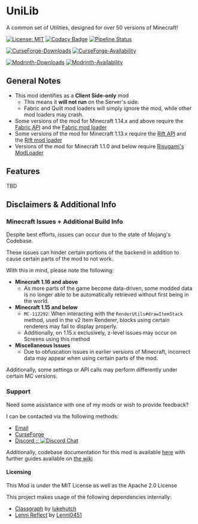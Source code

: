 # UniLib

A common set of Utilities, designed for over 50 versions of Minecraft!

[![License: MIT](https://img.shields.io/badge/License-MIT-yellow.svg)](https://opensource.org/licenses/MIT)
[![Codacy Badge](https://app.codacy.com/project/badge/Grade/5e0667f7208b49ecab1a6affbfa6cbf7)](https://app.codacy.com/gl/CDAGaming/CraftPresence/dashboard?utm_source=gl&utm_medium=referral&utm_content=&utm_campaign=Badge_grade)
[![Pipeline Status](https://github.com/CDAGaming/UniLib-Mirror/actions/workflows/build.yml/badge.svg?branch=master)](https://gitlab.com/CDAGaming/UniLib/commits/master)

[![CurseForge-Downloads](https://cf.way2muchnoise.eu/full_unilib_downloads.svg)](https://www.curseforge.com/minecraft/mc-mods/unilib)
[![CurseForge-Availability](https://cf.way2muchnoise.eu/versions/unilib.svg)](https://www.curseforge.com/minecraft/mc-mods/unilib)

[![Modrinth-Downloads](https://img.shields.io/modrinth/dt/nT86WUER)](https://modrinth.com/mod/unilib)
[![Modrinth-Availability](https://img.shields.io/modrinth/game-versions/nT86WUER)](https://modrinth.com/mod/unilib)

## General Notes

* This mod identifies as a **Client Side-only** mod
    * This means it **will not run** on the Server's side.
    * Fabric and Quilt mod loaders will simply ignore the
      mod, while other mod loaders may crash.
* Some versions of the mod for Minecraft 1.14.x and above require
  the [Fabric API](https://www.curseforge.com/minecraft/mc-mods/fabric-api)
  and the [Fabric mod loader](https://fabricmc.net/use/installer)
* Some versions of the mod for Minecraft 1.13.x require
  the [Rift API](https://www.curseforge.com/minecraft/mc-mods/rift)
  and the [Rift mod loader](https://github.com/DimensionalDevelopment/Rift/releases)
* Versions of the mod for Minecraft 1.1.0 and below
  require [Risugami's ModLoader](https://mcarchive.net/mods/modloader)

## Features

TBD

## Disclaimers & Additional Info

### Minecraft Issues + Additional Build Info

Despite best efforts, issues can occur due to the state of Mojang's Codebase.

These issues can hinder certain portions of the backend in addition to cause certain parts of the mod to not work.

With this in mind, please note the following:

* **Minecraft 1.16 and above**
    * As more parts of the game become data-driven, some modded data is no longer able to be automatically retrieved
      without first being in the world.
* **Minecraft 1.15 and below**
    * `MC-112292`: When interacting with the `RenderUtils#drawItemStack` method, used in the v2 Item Renderer, blocks
      using certain renderers may fail to display properly.
    * Additionally, on 1.15.x exclusively, z-level issues may occur on Screens using this method
* **Miscellaneous Issues**
    * Due to obfuscation issues in earlier versions of Minecraft, incorrect data may appear when using certain parts of
      the mod.

Additionally, some settings or API calls may perform differently under certain MC versions.

### Support

Need some assistance with one of my mods or wish to provide feedback?

I can be contacted via the following methods:

* [Email](mailto:cstack2011@yahoo.com)
* [CurseForge](https://www.curseforge.com/minecraft/mc-mods/unilib)
* [Discord :: ![Discord Chat](https://img.shields.io/discord/455206084907368457.svg)](https://discord.com/invite/BdKkbpP)

Additionally, codebase documentation for this mod is
available [here](https://cdagaming.gitlab.io/unilib-documentation/) with further guides available
on [the wiki](https://gitlab.com/CDAGaming/UniLib/-/wikis/Home)

#### Licensing

This Mod is under the MIT License as well as the Apache 2.0 License

This project makes usage of the following dependencies internally:

* [Classgraph](https://github.com/classgraph/classgraph) by [lukehutch](https://github.com/lukehutch)
* [Lenni Reflect](https://github.com/Lenni0451/Reflect) by [Lenni0451](https://github.com/Lenni0451)
